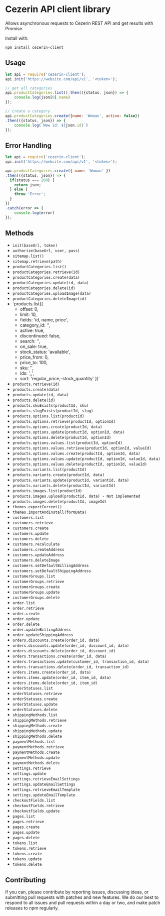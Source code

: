 # Cezerin API client library

Allows asynchronous requests to Cezerin REST API and get results with Promise.

Install with:

    npm install cezerin-client


## Usage

```javascript
let api = require('cezerin-client');
api.init('https://website.com/api/v1', '<token>');

// get all categories
api.productCategories.list().then(({status, json}) => {
    console.log(json[0].name)
});

// create a category
api.productCategories.create({name: 'Woman', active: false})
.then(({status, json}) => {
    console.log(`New id: ${json.id}`)
});
```

##  Error Handling

```javascript
let api = require('cezerin-client');
api.init('https://website.com/api/v1', '<token>');

api.productCategories.create({ name: 'Woman' })
.then(({status, json}) => {
  if(status === 200) {
    return json;
  } else {
    throw 'Error';
  }
})
.catch(error => {
    console.log(error)
});
```

## Methods

* `init(baseUrl, token)`
* `authorize(baseUrl, user, pass)`
* `sitemap.list()`
* `sitemap.retrieve(path)`
* `productCategories.list()`
* `productCategories.retrieve(id)`
* `productCategories.create(data)`
* `productCategories.update(id, data)`
* `productCategories.delete(id)`
* `productCategories.uploadImage(data)`
* `productCategories.deleteImage(id)`
* `products.list({
    - offset: 0,
    - limit: 10,
    - fields: 'id, name, price',
    - category_id: '<id>',
    - active: true,
    - discontinued: false,
    - search: '',
    - on_sale: true,
    - stock_status: 'available',
    - price_from: 0,
    - price_to: 100,
    - sku: '',
    - ids: '<id>,<id>,<id>',
    - sort: 'regular_price,-stock_quantity'
   })`
* `products.retrieve(id)`
* `products.create(data)`
* `products.update(id, data)`
* `products.delete(id)`
* `products.skuExists(productId, sku)`
* `products.slugExists(productId, slug)`
* `products.options.list(productId)`
* `products.options.retrieve(productId, optionId)`
* `products.options.create(productId, data)`
* `products.options.update(productId, optionId, data)`
* `products.options.delete(productId, optionId)`
* `products.options.values.list(productId, optionId)`
* `products.options.values.retrieve(productId, optionId, valueId)`
* `products.options.values.create(productId, optionId, data)`
* `products.options.values.update(productId, optionId, valueId, data)`
* `products.options.values.delete(productId, optionId, valueId)`
* `products.variants.list(productId)`
* `products.variants.create(productId, data)`
* `products.variants.update(productId, variantId, data)`
* `products.variants.delete(productId, variantId)`
* `products.images.list(productId)`
* `products.images.upload(productId, data) - Not implemented`
* `products.images.delete(productId, imageId)`
* `themes.exportCurrent()`
* `themes.importAndInstall(formData)`
* `customers.list`
* `customers.retrieve`
* `customers.create`
* `customers.update`
* `customers.delete`
* `customers.recalculate`
* `customers.createAddress`
* `customers.updateAddress`
* `customers.deleteImage`
* `customers.setDefaultBillingAddress`
* `customers.setDefaultShippingAddress`
* `customerGroups.list`
* `customerGroups.retrieve`
* `customerGroups.create`
* `customerGroups.update`
* `customerGroups.delete`
* `order.list`
* `order.retrieve`
* `order.create`
* `order.update`
* `order.delete`
* `order.updateBillingAddress`
* `order.updateShippingAddress`
* `orders.discounts.create(order_id, data)`
* `orders.discounts.update(order_id, discount_id, data)`
* `orders.discounts.delete(order_id, discount_id)`
* `orders.transactions.create(order_id, data)`
* `orders.transactions.update(customer_id, transaction_id, data)`
* `orders.transactions.delete(order_id, transaction_id)`
* `orders.items.create(order_id, data)`
* `orders.items.update(order_id, item_id, data)`
* `orders.items.delete(order_id, item_id)`
* `orderStatuses.list`
* `orderStatuses.retrieve`
* `orderStatuses.create`
* `orderStatuses.update`
* `orderStatuses.delete`
* `shippingMethods.list`
* `shippingMethods.retrieve`
* `shippingMethods.create`
* `shippingMethods.update`
* `shippingMethods.delete`
* `paymentMethods.list`
* `paymentMethods.retrieve`
* `paymentMethods.create`
* `paymentMethods.update`
* `paymentMethods.delete`
* `settings.retrieve`
* `settings.update`
* `settings.retrieveEmailSettings`
* `settings.updateEmailSettings`
* `settings.retrieveEmailTemplate`
* `settings.updateEmailTemplate`
* `checkoutFields.list`
* `checkoutFields.retrieve`
* `checkoutFields.update`
* `pages.list`
* `pages.retrieve`
* `pages.create`
* `pages.update`
* `pages.delete`
* `tokens.list`
* `tokens.retrieve`
* `tokens.create`
* `tokens.update`
* `tokens.delete`


## Contributing

If you can, please contribute by reporting issues, discussing ideas, or submitting pull requests with patches and new features. We do our best to respond to all issues and pull requests within a day or two, and make patch releases to npm regularly.
